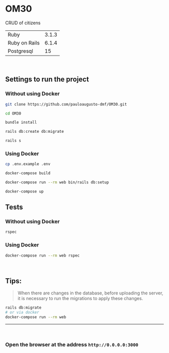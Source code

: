 # OM30

CRUD of citizens

<table>
    <tr>
        <td>Ruby</td>
        <td>3.1.3</td>
    </tr>
    <tr>
        <td>Ruby on Rails</td>
        <td>6.1.4</td>
    </tr>
    <tr>
        <td>Postgresql</td>
        <td>15</td>
    </tr>
</table>

<br>

## Settings to run the project

### Without using Docker

```bash
git clone https://github.com/pauloaugusto-dmf/OM30.git

cd OM30

bundle install

rails db:create db:migrate

rails s
```

### Using Docker


```bash
cp .env.example .env

docker-compose build

docker-compose run --rm web bin/rails db:setup

docker-compose up
```

## Tests

### Without using Docker

```bash
rspec
```

### Using Docker

```bash
docker-compose run --rm web rspec
```
<br>

## Tips:

> When there are changes in the database, before uploading the server, it is necessary to run the migrations to apply these changes.

```bash
rails db:migrate
# or via docker
docker-compose run --rm web
```
<hr><br>

### Open the browser at the address `http://0.0.0.0:3000` 


